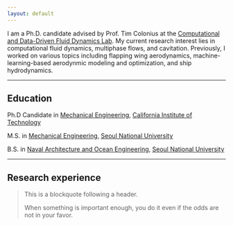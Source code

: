 ```yaml
---
layout: default
---
```


I am a Ph.D. candidate advised by Prof. Tim Colonius at the [Computational and Data-Driven Fluid Dynamics Lab](https://colonius.caltech.edu). My current research interest lies in computational fluid dynamics, multiphase flows, and cavitation. Previously, I worked on various topics including flapping wing aerodynamics, machine-learning-based aerodynmic modeling and optimization, and ship hydrodynamics.

* * *

## Education

Ph.D Candidate in [Mechanical Engineering](https://mce.caltech.edu), [California Institute of Technology](https://www.caltech.edu) 

M.S. in [Mechanical Engineering](https://me.snu.ac.kr), [Seoul National University](https://www.snu.ac.kr)

B.S. in [Naval Architecture and Ocean Engineering](https://naoe.snu.ac.kr), [Seoul National University](https://www.snu.ac.kr)

* * *

## Research experience

> This is a blockquote following a header.
>
> When something is important enough, you do it even if the odds are not in your favor.
